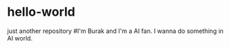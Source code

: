 # hello-world
just another repository
#I'm Burak and I'm a AI fan. I wanna do something in AI world.
